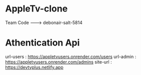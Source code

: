 # AppleTv-clone
Team Code ---> debonair-salt-5814
# Athentication Api 
url-users :   https://appletvusers.onrender.com/users
url-admin : https://appletvusers.onrender.com/admins
site-url : https://devtvplus.netlify.app

